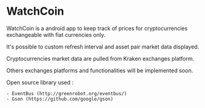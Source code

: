 # WatchCoin
WatchCoin is a android app to keep track of prices for cryptocurrencies exchangeable with fiat currencies only.

It's possible to custom refresh interval and asset pair market data displayed.

Cryptocurrencies market data are pulled from Kraken exchanges platform.

Others exchanges platforms and functionalities will be implemented soon.


Open source library used :

	- EventBus (http://greenrobot.org/eventbus/)
	- Gson (https://github.com/google/gson)
